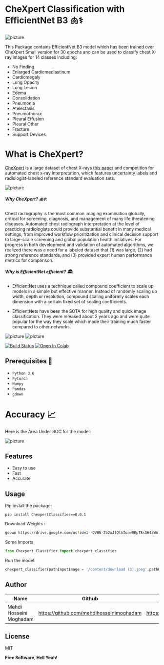 # CheXpert Classification with EfficientNet B3 🫁⚕️
![picture](https://drive.google.com/uc?export=view&id=11NQIH2k1jZxBC1uzb7l25z8un_DSj0Ta)

This Package contains EfficientNet B3 model which has been trained over CheXpert Small version for 30 epochs and can be used to classify chest X-ray images for 14 classes including:
- No Finding
- Enlarged Cardiomediastinum
- Cardiomegaly
- Lung Opacity
- Lung Lesion
- Edema
- Consolidation
- Pneumonia
- Atelectasis
- Pneumothorax
- Pleural Effusion
- Pleural Other
- Fracture
- Support Devices


# What is CheXpert?
[CheXpert](https://stanfordmlgroup.github.io/competitions/chexpert/) is a large dataset of chest X-rays [this paper](https://arxiv.org/abs/1901.07031) and competition for automated chest x-ray interpretation, which features uncertainty labels and radiologist-labeled reference standard evaluation sets.

![picture](https://drive.google.com/uc?export=view&id=1tnYxCsA_iSrqSSvBJWjsdZB9QwBVL18P)

##### Why CheXpert? 🫁⚕️:

Chest radiography is the most common imaging examination globally, critical for screening, diagnosis, and management of many life threatening diseases. Automated chest radiograph interpretation at the level of practicing radiologists could provide substantial benefit in many medical settings, from improved workflow prioritization and clinical decision support to large-scale screening and global population health initiatives. For progress in both development and validation of automated algorithms, we realized there was a need for a labeled dataset that (1) was large, (2) had strong reference standards, and (3) provided expert human performance metrics for comparison.

##### Why is EfficientNet efficient? 🏛️:


- EfficientNet uses a technique called compound coefficient to scale up models in a simple but effective manner. Instead of randomly scaling up width, depth or resolution, compound scaling uniformly scales each dimension with a certain fixed set of scaling coefficients.

- EfficientNets have been the SOTA for high quality and quick image classification. They were released about 2 years ago and were quite popular for the way they scale which made their training much faster compared to other networks.


![picture](https://drive.google.com/uc?export=view&id=1UUJBDuqWLhWp-KDz20r9DcXfkQjXaxdh)
![picture](https://drive.google.com/uc?export=view&id=1I2uXduRmUCikEe7-H1Pv8Zetn_SarHqF)



[![Build Status](https://travis-ci.org/joemccann/dillinger.svg?branch=master)](https://travis-ci.org/joemccann/dillinger)
[![Open In Colab](https://colab.research.google.com/assets/colab-badge.svg)](https://colab.research.google.com/github/mehdihosseinimoghadam/Chexpert/blob/main/Chexpert.ipynb)





Prerequisites 🧰
-------------
- `Python 3.6` 
- `Pytorch`
- `Numpy`
- `Pandas`
- `gdown`



# Accuracy 📈
Here is the Area Under ROC for the model:

![picture](https://drive.google.com/uc?export=view&id=1TUw3IXe_OvZRKSYaa59wtHXBfYLHPtzn)






## Features

- Easy to use
- Fast
- Accurate

## Usage

Pip install the package:
```
pip install ChexpertClassifier==0.0.1
```
Download Weights :

```sh
gdown https://drive.google.com/uc?id=1--QV0N-Zb2xJfQlhIoawREpT8sGH4zWA
```

Some Imports
```py
from Chexpert_Classifier import chexpert_classifier
```

Run the model:

```py
chexpert_classifier(pathInputImage = '/content/download (3).jpeg',pathOutputImage = 'heatmap_view1_frontal.png',pathModel = '/content/m-epoch0-12072022-085549.pth.tar')
```



## Author

| Name | Github | Home Page |
| ------ | ------ | ------|
| Mehdi Hosseini Moghadam | https://github.com/mehdihosseinimoghadam |https://mehdihosseinimoghadam.github.io/|


## License

MIT

**Free Software, Hell Yeah!**


